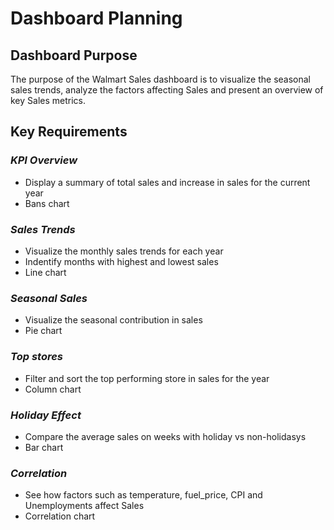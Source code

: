 # Dashboard Planning

## Dashboard Purpose
The purpose of the Walmart Sales dashboard is to visualize the seasonal sales trends, analyze the factors affecting Sales and present an overview of key Sales metrics. 

## Key Requirements
### _KPI Overview_ ###
- Display a summary of total sales and increase in sales for the current year
- Bans chart

### _Sales Trends_ ###
- Visualize the monthly sales trends for each year
- Indentify months with highest and lowest sales
- Line chart

### _Seasonal Sales_ ###
- Visualize the seasonal contribution in sales
- Pie chart

### _Top stores_ ###
- Filter and sort the top performing store in sales for the year
- Column chart

### _Holiday Effect_ ###
- Compare the average sales on weeks with holiday vs non-holidasys
- Bar chart

### _Correlation_ ###
- See how factors such as temperature, fuel_price, CPI and Unemployments affect Sales
- Correlation chart
